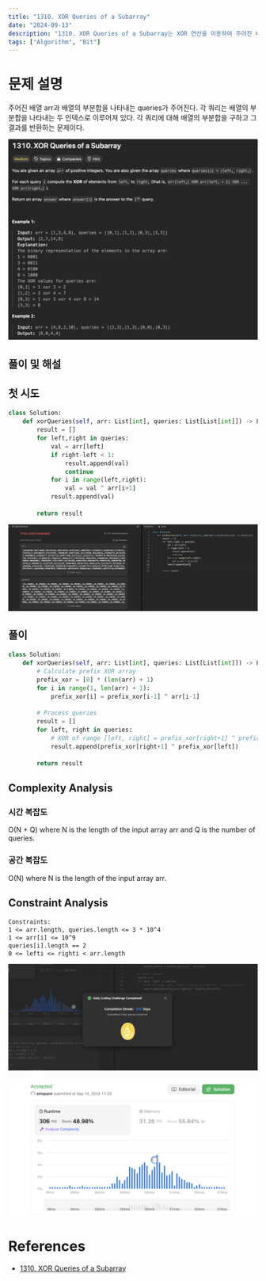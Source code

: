 ```yaml
---
title: "1310. XOR Queries of a Subarray"
date: "2024-09-13"
description: "1310. XOR Queries of a Subarray는 XOR 연산을 이용하여 주어진 배열의 부분합을 구하는 문제이다."
tags: ["Algorithm", "Bit"]
---
```


# 문제 설명
주어진 배열 arr과 배열의 부분합을 나타내는 queries가 주어진다. 각 쿼리는 배열의 부분합을 나타내는 두 인덱스로 이루어져 있다. 각 쿼리에 대해 배열의 부분합을 구하고 그 결과를 반환하는 문제이다.


![1310](../../../images/LEET/1310/1310.png)

## 풀이 및 해설


## 첫 시도
```python
class Solution:
    def xorQueries(self, arr: List[int], queries: List[List[int]]) -> List[int]:
        result = []
        for left,right in queries:
            val = arr[left]
            if right-left < 1:
                result.append(val)
                continue
            for i in range(left,right):
                val = val ^ arr[i+1]
            result.append(val)
        
        return result
```

![tle](../../../images/LEET/1310/tle.png)


## 풀이
```python
class Solution:
    def xorQueries(self, arr: List[int], queries: List[List[int]]) -> List[int]:
        # Calculate prefix XOR array
        prefix_xor = [0] * (len(arr) + 1)
        for i in range(1, len(arr) + 1):
            prefix_xor[i] = prefix_xor[i-1] ^ arr[i-1]
        
        # Process queries
        result = []
        for left, right in queries:
            # XOR of range [left, right] = prefix_xor[right+1] ^ prefix_xor[left]
            result.append(prefix_xor[right+1] ^ prefix_xor[left])
        
        return result
```

## Complexity Analysis


### 시간 복잡도
O(N + Q) where N is the length of the input array arr and Q is the number of queries.

### 공간 복잡도
O(N) where N is the length of the input array arr.

## Constraint Analysis
```
Constraints:
1 <= arr.length, queries.length <= 3 * 10^4
1 <= arr[i] <= 10^9
queries[i].length == 2
0 <= lefti <= righti < arr.length
```

![100](../../../images/LEET/1310/100days.png)

![tc](../../../images/LEET/1310/tc.png)

# References
- [1310. XOR Queries of a Subarray](https://leetcode.com/problems/xor-queries-of-a-subarray/)